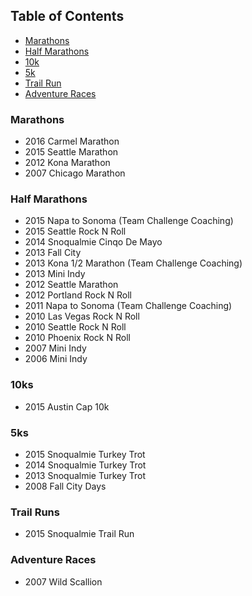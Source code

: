 ## Table of Contents

- [Marathons](#marathons)
- [Half Marathons](#half-marathons)
- [10k](#10ks)
- [5k](#5ks)
- [Trail Run](#trail-runs)
- [Adventure Races](#adventure-races)

### Marathons

- 2016 Carmel Marathon
- 2015 Seattle Marathon
- 2012 Kona Marathon
- 2007 Chicago Marathon

### Half Marathons

- 2015 Napa to Sonoma (Team Challenge Coaching)
- 2015 Seattle Rock N Roll
- 2014 Snoqualmie Cinqo De Mayo
- 2013 Fall City 
- 2013 Kona 1/2 Marathon (Team Challenge Coaching)
- 2013 Mini Indy
- 2012 Seattle Marathon 
- 2012 Portland Rock N Roll
- 2011 Napa to Sonoma (Team Challenge Coaching)
- 2010 Las Vegas Rock N Roll
- 2010 Seattle Rock N Roll
- 2010 Phoenix Rock N Roll
- 2007 Mini Indy
- 2006 Mini Indy

### 10ks

- 2015 Austin Cap 10k

### 5ks

- 2015 Snoqualmie Turkey Trot
- 2014 Snoqualmie Turkey Trot
- 2013 Snoqualmie Turkey Trot
- 2008 Fall City Days

### Trail Runs

- 2015 Snoqualmie Trail Run

### Adventure Races

- 2007 Wild Scallion